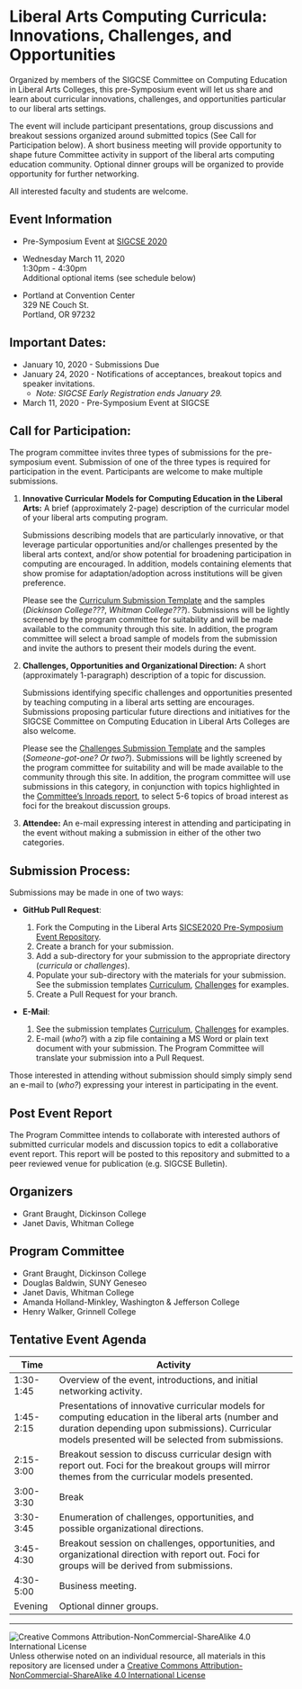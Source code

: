 # Liberal Arts Computing Curricula: Innovations, Challenges, and Opportunities

Organized by members of the SIGCSE Committee on Computing Education in Liberal Arts Colleges, this pre-Symposium event will let us share and learn about curricular innovations, challenges, and opportunities particular to our liberal arts settings.

The event will include participant presentations, group discussions and breakout sessions organized around submitted topics (See Call for Participation below). A short business meeting will provide opportunity to shape future Committee activity in support of the liberal arts computing education community. Optional dinner groups will be organized to provide opportunity for further networking.

All interested faculty and students are welcome.

## Event Information

- Pre-Symposium Event at [SIGCSE 2020](https://sigcse2020.sigcse.org)
- Wednesday March 11, 2020  
1:30pm - 4:30pm  
Additional optional items (see schedule below)

- Portland at Convention Center  
329 NE Couch St.  
Portland, OR 97232

## Important Dates:

- January 10, 2020 - Submissions Due
- January 24, 2020 - Notifications of acceptances, breakout topics and speaker invitations.
  - _Note: SIGCSE Early Registration ends January 29._
- March 11, 2020 - Pre-Symposium Event at SIGCSE

## Call for Participation:

The program committee invites three types of submissions for the pre-symposium event. Submission of one of the three types is required for participation in the event.  Participants are welcome to make multiple submissions.

1. __Innovative Curricular Models for Computing Education in the Liberal Arts:​__ A brief (approximately 2-page) description of the curricular model of your liberal arts computing program.

    Submissions describing models that are particularly innovative, or that leverage particular opportunities and/or challenges presented by the liberal arts context, and/or show potential for broadening participation in computing are encouraged. In addition, models containing elements that show promise for adaptation/adoption across institutions will be given preference.
    
    Please see the [Curriculum Submission Template](curricula/CurriculumModelTemplate.md) and the samples (_Dickinson College???_, _Whitman College???_).  Submissions will be lightly screened by the program committee for suitability and will be made available to the community through this site. In addition, the program committee will select a broad sample of models from the submission and invite the authors to present their models during the event.

1. __Challenges, Opportunities and Organizational Direction:__ A short (approximately 1-paragraph) description of a topic for discussion.

    Submissions identifying specific challenges and opportunities presented by teaching computing in a liberal arts setting are encourages. Submissions proposing particular future directions and initiatives for the SIGCSE Committee on Computing Education in Liberal Arts Colleges are also welcome.
    
    Please see the [Challenges Submission Template](challenges/ChallengesTemplate.md) and the samples (_Someone-got-one? Or two?_). Submissions will be lightly screened by the program committee for suitability and will be made available to the community through this site. In addition, the program committee will use submissions in this category, in conjunction with topics highlighted in the [Committee’s Inroads report](), to select 5-6 topics of broad interest as foci for the breakout discussion groups.

1. __Attendee:__ An e-mail expressing interest in attending and participating in the event without making a submission in either of the other two categories.

## Submission Process:

Submissions may be made in one of two ways:
  - __GitHub Pull Request__:
    1. Fork the Computing in the Liberal Arts [SICSE2020 Pre-Symposium Event Repository](https://github.com/computing-in-the-liberal-arts/SIGCSE2020-PreSymposium-Event).
    1. Create a branch for your submission.
    1. Add a sub-directory for your submission to the appropriate directory (_curricula_ or _challenges_).
    1. Populate your sub-directory with the materials for your submission.  See the submission templates [Curriculum](curricula/CurriculumModelTemplate.md), [Challenges](challenges/ChallengesTemplate.md) for examples.
    1. Create a Pull Request for your branch.

  - __E-Mail__:
    1. See the submission templates [Curriculum](curricula/CurriculumModelTemplate.md), [Challenges](challenges/ChallengesTemplate.md) for examples.
    1. E-mail (_who?_) with a zip file containing a MS Word or plain text document with your submission.  The Program Committee will translate your submission into a Pull Request.

Those interested in attending without submission should simply simply send an e-mail to (_who?_) expressing your interest in participating in the event.

## Post Event Report

The Program Committee intends to collaborate with interested authors of submitted curricular models and discussion topics to edit a collaborative event report. This report will be posted to this repository and submitted to a peer reviewed venue for publication (e.g. SIGCSE Bulletin).

## Organizers
- Grant Braught, Dickinson College
- Janet Davis, Whitman College

## Program Committee
- Grant Braught, Dickinson College
- Douglas Baldwin, SUNY Geneseo
- Janet Davis, Whitman College
- Amanda Holland-Minkley, Washington & Jefferson College
- Henry Walker, Grinnell College

## Tentative Event Agenda

| Time | Activity
| ---- | -------- |
| 1:30-1:45 | Overview of the event, introductions, and initial networking activity.
| 1:45-2:15 | Presentations of innovative curricular models for computing education in the liberal arts (number and duration depending upon submissions). Curricular models presented will be selected from submissions.
| 2:15-3:00 | Breakout session to discuss curricular design with report out. Foci for the breakout groups will mirror themes from the curricular models presented.
| 3:00-3:30 | Break
| 3:30-3:45 | Enumeration of challenges, opportunities, and possible organizational directions.
| 3:45-4:30 | Breakout session on challenges, opportunities, and organizational direction with report out. Foci for groups will be derived from submissions.
| 4:30-5:00 | Business meeting.
| Evening   |Optional dinner groups.

___
![Creative Commons Attribution-NonCommercial-ShareAlike 4.0 International License](https://i.creativecommons.org/l/by-nc-sa/4.0/88x31.png "Creative Commons Attribution-NonCommercial-ShareAlike 4.0 International License") Unless otherwise noted on an individual resource, all materials in this repository are licensed under a [Creative Commons Attribution-NonCommercial-ShareAlike 4.0 International License](http://creativecommons.org/licenses/by-nc-sa/4.0/)
